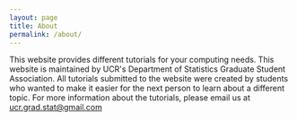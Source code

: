 ```yaml
---
layout: page
title: About
permalink: /about/
---
```


This website provides different tutorials for your computing needs. This website is maintained by UCR's Department of Statistics Graduate Student Association. All tutorials submitted to the website were created by students who wanted to make it easier for the next person to learn about a different topic. For more information about the tutorials, please email us at ucr.grad.stat@gmail.com

